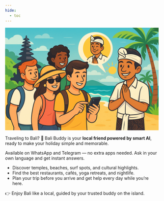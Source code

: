 ```yaml
---
hide:
  - toc
---
```


<img src="assets/logos/tourist_logo.png" alt="Bali Buddy Logo" width="500">

Traveling to Bali? 🌴 Bali Buddy is your **local friend powered by smart AI**, ready to make your holiday simple and memorable.  

Available on WhatsApp and Telegram — no extra apps needed. Ask in your own language and get instant answers.  

- Discover temples, beaches, surf spots, and cultural highlights.  
- Find the best restaurants, cafés, yoga retreats, and nightlife.  
- Plan your trip before you arrive and get help every day while you’re here.  

👉 Enjoy Bali like a local, guided by your trusted buddy on the island.  
